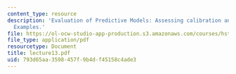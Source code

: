 ```yaml
---
content_type: resource
description: 'Evaluation of Predictive Models: Assessing calibration and discrimination.
  Examples.'
file: https://ol-ocw-studio-app-production.s3.amazonaws.com/courses/hst-951j-medical-decision-support-spring-2003/793d65aa3598457f9b4df45158c4ade3_lecture13.pdf
file_type: application/pdf
resourcetype: Document
title: lecture13.pdf
uid: 793d65aa-3598-457f-9b4d-f45158c4ade3
---
```

